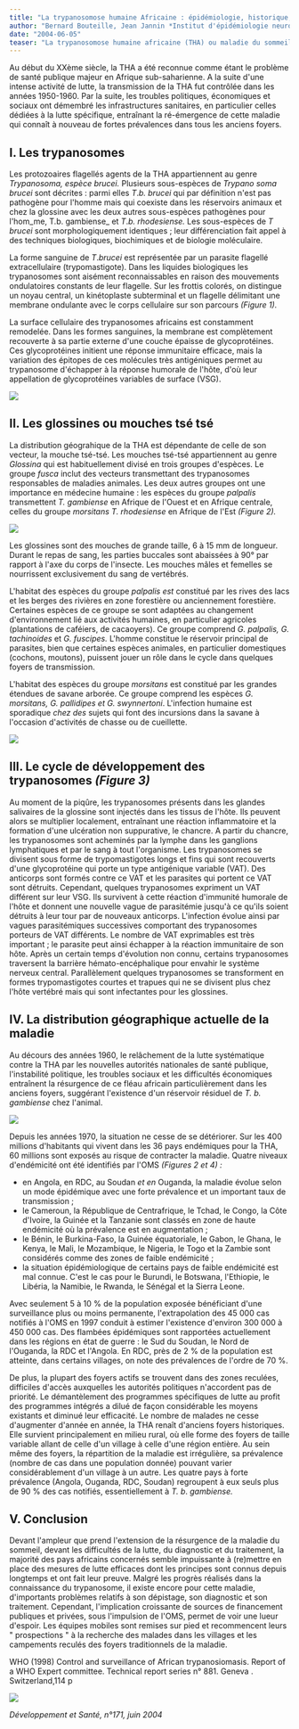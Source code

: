 ```yaml
---
title: "La trypanosomose humaine Africaine : épidémiologie, historique, situation actuelle"
author: "Bernard Bouteille, Jean Jannin *Institut d'épidémiologie neurologique et de neurologie tropicale (UPRES-EA 3174) Faculté de médecine: 2 rue du Docteur Marcland 87025 Limoges cedex E-mail : bouteille@unilim.fr"
date: "2004-06-05"
teaser: "La trypanosomose humaine africaine (THA) ou maladie du sommeil est une maladie parasitaire endémique mortelle sévissant dans de nombreux pays de l'Afrique sub-saharienne. L'agent causal est un parasite unicellulaire flagellé sanguicole, Trypanosoma brucei (T.b.), transmis par un insecte, la mouche tsé-tsé. Ce vecteur est exclusivement africain, réparti dans une zone comprise entre les 15èmes parallèles Nord et Sud du continent. La forme chronique \"gambienne\", évolue sur une période de plusieurs mois ou années en Afrique de l'Ouest et centrale ; elle est due aux trypanosomes de la sous-espèce T.b. gambiense dont le réservoir principal est l'homme. En Afrique de l'Est, la forme aiguë \"rhodésienne\" est due à des trypanosomes de morphologie identique appartenant à la sous-espèce T. b. rhodesiense, espèce retrouvée chez de nombreux animaux sauvages et domestiques."
---
```


Au début du XXème siècle, la THA a été reconnue comme étant le problème de santé publique majeur en Afrique sub-saharienne. A la suite d'une intense activité de lutte, la transmission de la THA fut contrôlée dans les années 1950-1960. Par la suite, les troubles politiques, économiques et sociaux ont démembré les infrastructures sanitaires, en particulier celles dédiées à la lutte spécifique, entraînant la ré-émergence de cette maladie qui connaît à nouveau de fortes prévalences dans tous les anciens foyers.

## I. Les trypanosomes

Les protozoaires flagellés agents de la THA appartiennent au genre _Trypanosoma, espèce brucei._ Plusieurs sous-espèces de _Trypano soma brucei_ sont décrites : parmi elles _T_._b. brucei_ qui par définition n'est pas pathogène pour l'homme mais qui coexiste dans les réservoirs animaux et chez la glossine avec les deux autres sous-espèces pathogènes pour l'hom_me, T.b. gambiense_ et _T_._b. rhodesiense._ Les sous-espèces de _T brucei_ sont morphologiquement identiques ; leur différenciation fait appel à des techniques biologiques, biochimiques et de biologie moléculaire.

La forme sanguine de _T_._brucei_ est représentée par un parasite flagellé extracellulaire (trypomastigote). Dans les liquides biologiques les trypanosomes sont aisément reconnaissables en raison des mouvements ondulatoires constants de leur flagelle. Sur les frottis colorés, on distingue un noyau central, un kinétoplaste subterminal et un flagelle délimitant une membrane ondulante avec le corps cellulaire sur son parcours _(Figure 1)._

La surface cellulaire des trypanosomes africains est constamment remodelée. Dans les formes sanguines, la membrane est complètement recouverte à sa partie externe d'une couche épaisse de glycoprotéines. Ces glycoprotéines initient une réponse immunitaire efficace, mais la variation des épitopes de ces molécules très antigéniques permet au trypanosome d'échapper à la réponse humorale de l'hôte, d'où leur appellation de glycoprotéines variables de surface (VSG).


![](i983-1.jpg)


## II. Les glossines ou mouches tsé tsé

La distribution géograhique de la THA est dépendante de celle de son vecteur, la mouche tsé-tsé. Les mouches tsé-tsé appartiennent au genre _Glossina_ qui est habituellement divisé en trois groupes d'espèces. Le groupe _fusca_ inclut des vecteurs transmettant des trypanosomes responsables de maladies animales. Les deux autres groupes ont une importance en médecine humaine : les espèces du groupe _palpalis_ transmettent _T. gambiense_ en Afrique de l'Ouest et en Afrique centrale, celles du groupe _morsitans_ _T. rhodesiense_ en Afrique de l'Est _(Figure 2)._


![](i983-2.jpg)


Les glossines sont des mouches de grande taille, 6 à 15 mm de longueur. Durant le repas de sang, les parties buccales sont abaissées à 90° par rapport à l'axe du corps de l'insecte. Les mouches mâles et femelles se nourrissent exclusivement du sang de vertébrés.

L'habitat des espèces du groupe _palpalis est_ constitué par les rives des lacs et les berges des rivières en zone forestière ou anciennement forestière. Certaines espèces de ce groupe se sont adaptées au changement d'environnement lié aux activités humaines, en particulier agricoles (plantations de caféiers, de cacaoyers). Ce groupe comprend _G._ _palpalis, G. tachinoides_ et _G. fuscipes._ L'homme constitue le réservoir principal de parasites, bien que certaines espèces animales, en particulier domestiques (cochons, moutons), puissent jouer un rôle dans le cycle dans quelques foyers de transmission.

L'habitat des espèces du groupe _morsitans_ est constitué par les grandes étendues de savane arborée. Ce groupe comprend les espèces _G._ _morsitans,_ _G. pallidipes et G. swynnertoni_. L'infection humaine est sporadique _chez des_ sujets qui font des incursions dans la savane à l'occasion d'activités de chasse ou de cueillette.


![](i983-3.jpg)


## III. Le cycle de développement des trypanosomes _(Figure 3)_

Au moment de la piqûre, les trypanosomes présents dans les glandes salivaires de la glossine sont injectés dans les tissus de l'hôte. Ils peuvent alors se multiplier localement, entraînant une réaction inflammatoire et la formation d'une ulcération non suppurative, le chancre. A partir du chancre, les trypanosomes sont acheminés par la lymphe dans les ganglions lymphatiques et par le sang à tout l'organisme. Les trypanosomes se divisent sous forme de trypomastigotes longs et fins qui sont recouverts d'une glycoprotéine qui porte un type antigénique variable (VAT). Des anticorps sont formés contre ce VAT et les parasites qui portent ce VAT sont détruits. Cependant, quelques trypanosomes expriment un VAT différent sur leur VSG. Ils survivent à cette réaction d'immunité humorale de l'hôte et donnent une nouvelle vague de parasitémie jusqu'à ce qu'ils soient détruits à leur tour par de nouveaux anticorps. L'infection évolue ainsi par vagues parasitémiques successives comportant des trypanosomes porteurs de VAT différents. Le nombre de VAT exprimables est très important ; le parasite peut ainsi échapper à la réaction immunitaire de son hôte. Après un certain temps d'évolution non connu, certains trypanosomes traversent la barrière hémato-encéphalique pour envahir le système nerveux central. Parallèlement quelques trypanosomes se transforment en formes trypomastigotes courtes et trapues qui ne se divisent plus chez l'hôte vertébré mais qui sont infectantes pour les glossines.

## IV. La distribution géographique actuelle de la maladie

Au décours des années 1960, le relâchement de la lutte systématique contre la THA par les nouvelles autorités nationales de santé publique, l'instabilité politique, les troubles sociaux et les difficultés économiques entraînent la résurgence de ce fléau africain particulièrement dans les anciens foyers, suggérant l'existence d'un réservoir résiduel de _T._ _b. gambiense_ chez l'animal.


![](i983-4.jpg)


Depuis les années 1970, la situation ne cesse de se détériorer. Sur les 400 millions d'habitants qui vivent dans les 36 pays endémiques pour la THA, 60 millions sont exposés au risque de contracter la maladie. Quatre niveaux d'endémicité ont été identifiés par l'OMS _(Figures 2 et 4) :_

*   en Angola, en RDC, au Soudan _et en_ Ouganda, la maladie évolue selon un mode épidémique avec une forte prévalence et un important taux de transmission ;
*   le Cameroun, la République de Centrafrique, le Tchad, le Congo, la Côte d'Ivoire, la Guinée et la Tanzanie sont classés en zone de haute endémicité où la prévalence est en augmentation ;
*   le Bénin, le Burkina-Faso, la Guinée équatoriale, le Gabon, le Ghana, le Kenya, le Mali, le Mozambique, le Nigeria, le Togo et la Zambie sont considérés comme des zones de faible endémicité ;
*   la situation épidémiologique de certains pays de faible endémicité est mal connue. C'est le cas pour le Burundi, le Botswana, l'Ethiopie, le Libéria, la Namibie, le Rwanda, le Sénégal et la Sierra Leone.

Avec seulement 5 à 10 % de la population exposée bénéficiant d'une surveillance plus ou moins permanente, l'extrapolation des 45 000 cas notifiés à l'OMS en 1997 conduit à estimer l'existence d'environ 300 000 à 450 000 cas. Des flambées épidémiques sont rapportées actuellement dans les régions en état de guerre : le Sud du Soudan, le Nord de l'Ouganda, la RDC et l'Angola. En RDC, près de 2 % de la population est atteinte, dans certains villages, on note des prévalences de l'ordre de 70 %.

De plus, la plupart des foyers actifs se trouvent dans des zones reculées, difficiles d'accès auxquelles les autorités politiques n'accordent pas de priorité. Le démantèlement des programmes spécifiques de lutte au profit des programmes intégrés a dilué de façon considérable les moyens existants et diminué leur efficacité. Le nombre de malades ne cesse d'augmenter d'année en année, la THA renaît d'anciens foyers historiques. Elle survient principalement en milieu rural, où elle forme des foyers de taille variable allant de celle d'un village à celle d'une région entière. Au sein même des foyers, la répartition de la maladie est irrégulière, sa prévalence (nombre de cas dans une population donnée) pouvant varier considérablement d'un village à un autre. Les quatre pays à forte prévalence (Angola, Ouganda, RDC, Soudan) regroupent à eux seuls plus de 90 % des cas notifiés, essentiellement à _T. b_. _gambiense._

## V. Conclusion

Devant l'ampleur que prend l'extension de la résurgence de la maladie du sommeil, devant les difficultés de la lutte, du diagnostic et du traitement, la majorité des pays africains concernés semble impuissante à (re)mettre en place des mesures de lutte efficaces dont les principes sont connus depuis longtemps et ont fait leur preuve. Malgré les progrès réalisés dans la connaissance du trypanosome, il existe encore pour cette maladie, d'importants problèmes relatifs à son dépistage, son diagnostic et son traitement. Cependant, l'implication croissante de sources de financement publiques et privées, sous l'impulsion de l'OMS, permet de voir une lueur d'espoir. Les équipes mobiles sont remises sur pied et recommencent leurs " prospections " à la recherche des malades dans les villages et les campements reculés des foyers traditionnels de la maladie.

WHO (1998) Control and surveillance of African trypanosiomasis. Report of a WHO Expert committee. Technical report series n° 881. Geneva . Switzerland,114 p


![](i983-5.jpg)


_Développement et Santé, n°171, juin 2004_